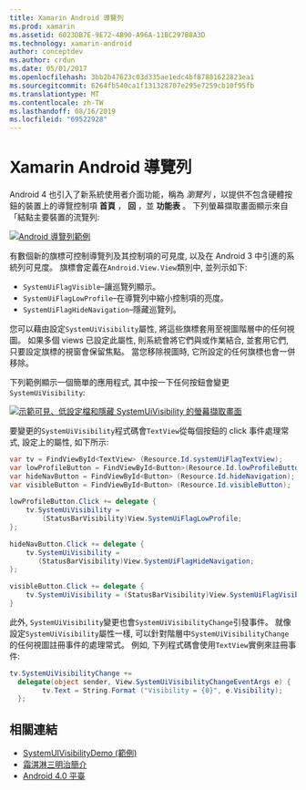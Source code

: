 ```yaml
---
title: Xamarin Android 導覽列
ms.prod: xamarin
ms.assetid: 6023DB7E-9E72-4B90-A96A-11BC297B8A3D
ms.technology: xamarin-android
author: conceptdev
ms.author: crdun
ms.date: 05/01/2017
ms.openlocfilehash: 3bb2b47623c03d335ae1edc4bf87881622823ea1
ms.sourcegitcommit: 6264fb540ca1f131328707e295e7259cb10f95fb
ms.translationtype: MT
ms.contentlocale: zh-TW
ms.lasthandoff: 08/16/2019
ms.locfileid: "69522928"
---
```

# <a name="xamarinandroid-navigation-bar"></a>Xamarin Android 導覽列

Android 4 也引入了新系統使用者介面功能，稱為 *瀏覽列* ，以提供不包含硬體按鈕的裝置上的導覽控制項 **首頁** ， **回** ，並 **功能表** 。
下列螢幕擷取畫面顯示來自「結點主要裝置的流覽列:

 [![Android 導覽列範例](navigation-bar-images/19-navbar.png)](navigation-bar-images/19-navbar.png#lightbox)

有數個新的旗標可控制導覽列及其控制項的可見度, 以及在 Android 3 中引進的系統列可見度。 旗標會定義在`Android.View.View`類別中, 並列示如下:

- `SystemUiFlagVisible`&ndash;讓巡覽列顯示。 
- `SystemUiFlagLowProfile`&ndash;在導覽列中縮小控制項的亮度。 
- `SystemUiFlagHideNavigation`&ndash;隱藏巡覽列。 


您可以藉由設定`SystemUiVisibility`屬性, 將這些旗標套用至視圖階層中的任何視圖。 如果多個 views 已設定此屬性, 則系統會將它們與或作業結合, 並套用它們, 只要設定旗標的視窗會保留焦點。 當您移除視圖時, 它所設定的任何旗標也會一併移除。

下列範例顯示一個簡單的應用程式, 其中按一下任何按鈕會變更`SystemUiVisibility`:

 [![示範可見、低設定檔和隱藏 SystemUiVisibility 的螢幕擷取畫面](navigation-bar-images/18-systemuivisibility.png)](navigation-bar-images/18-systemuivisibility.png#lightbox)

要變更的`SystemUiVisibility`程式碼會`TextView`從每個按鈕的 click 事件處理常式, 設定上的屬性, 如下所示:

```csharp
var tv = FindViewById<TextView> (Resource.Id.systemUiFlagTextView);
var lowProfileButton = FindViewById<Button>(Resource.Id.lowProfileButton);
var hideNavButton = FindViewById<Button> (Resource.Id.hideNavigation);
var visibleButton = FindViewById<Button> (Resource.Id.visibleButton);
           
lowProfileButton.Click += delegate {
    tv.SystemUiVisibility =
        (StatusBarVisibility)View.SystemUiFlagLowProfile;
};
           
hideNavButton.Click += delegate {
    tv.SystemUiVisibility =
       (StatusBarVisibility)View.SystemUiFlagHideNavigation;        
};
           
visibleButton.Click += delegate {
    tv.SystemUiVisibility = (StatusBarVisibility)View.SystemUiFlagVisible;
}
```

此外, `SystemUiVisibility`變更也會`SystemUiVisibilityChange`引發事件。 就像設定`SystemUiVisibility`屬性一樣, 可以針對階層中`SystemUiVisibilityChange`的任何視圖註冊事件的處理常式。 例如, 下列程式碼會使用`TextView`實例來註冊事件:

```csharp
tv.SystemUiVisibilityChange +=
  delegate(object sender, View.SystemUiVisibilityChangeEventArgs e) {
        tv.Text = String.Format ("Visibility = {0}", e.Visibility);
  };
```



## <a name="related-links"></a>相關連結

- [SystemUIVisibilityDemo (範例)](https://docs.microsoft.com/samples/xamarin/monodroid-samples/systemuivisibilitydemo)
- [霜淇淋三明治簡介](http://www.android.com/about/ice-cream-sandwich/)
- [Android 4.0 平臺](https://developer.android.com/sdk/android-4.0.html)
